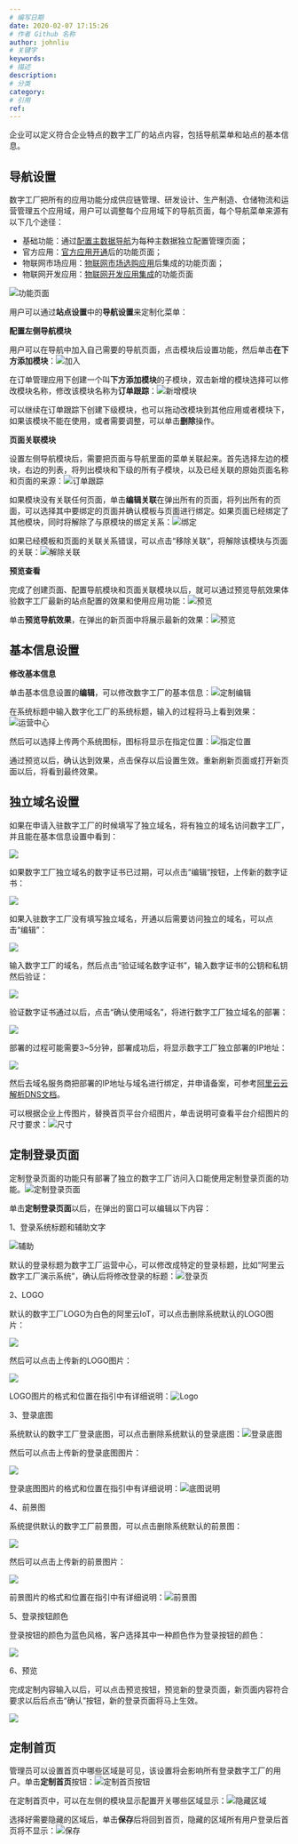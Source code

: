 ```yaml
---
# 编写日期
date: 2020-02-07 17:15:26
# 作者 Github 名称
author: johnliu
# 关键字
keywords:
# 描述
description:
# 分类
category: 
# 引用
ref:
---
```


企业可以定义符合企业特点的数字工厂的站点内容，包括导航菜单和站点的基本信息。

## 导航设置

数字工厂把所有的应用功能分成供应链管理、研发设计、生产制造、仓储物流和运营管理五个应用域，用户可以调整每个应用域下的导航页面，每个导航菜单来源有以下几个途径：

+   基础功能：通过[配置主数据导航](https://help.aliyun.com/document_detail/126855.htm#section-781-efg-ols)为每种主数据独立配置管理页面；
+   官方应用：[官方应用开通](https://help.aliyun.com/document_detail/126859.htm#section-n8t-6th-a15)后的功能页面；
+   物联网市场应用：[物联网市场选购应用](https://help.aliyun.com/document_detail/126859.htm#section-qjm-fwk-cbp)后集成的功能页面；
+   物联网开发应用：[物联网开发应用集成](https://help.aliyun.com/document_detail/126859.htm#section-n0t-f4p-rwv)的功能页面

![功能页面](https://static-aliyun-doc.oss-accelerate.aliyuncs.com/assets/img/zh-CN/8324253061/p176216.png)

用户可以通过**站点设置**中的**导航设置**来定制化菜单：

**配置左侧导航模块**

用户可以在导航中加入自己需要的导航页面，点击模块后设置功能，然后单击**在下方添加模块**：![加入](https://static-aliyun-doc.oss-accelerate.aliyuncs.com/assets/img/zh-CN/8324253061/p176217.png)

在订单管理应用下创建一个叫**下方添加模块**的子模块，双击新增的模块选择可以修改模块名称，修改该模块名称为**订单跟踪**：![新增模块](https://static-aliyun-doc.oss-accelerate.aliyuncs.com/assets/img/zh-CN/8324253061/p176218.png)

可以继续在订单跟踪下创建下级模块，也可以拖动改模块到其他应用或者模块下，如果该模块不能在使用，或者需要调整，可以单击**删除**操作。

**页面关联模块**

设置左侧导航模块后，需要把页面与导航里面的菜单关联起来。首先选择左边的模块，右边的列表，将列出模块和下级的所有子模块，以及已经关联的原始页面名称和页面的来源：![订单跟踪](https://static-aliyun-doc.oss-accelerate.aliyuncs.com/assets/img/zh-CN/8324253061/p176219.png)

如果模块没有关联任何页面，单击**编辑关联**在弹出所有的页面，将列出所有的页面，可以选择其中要绑定的页面并确认模板与页面进行绑定。如果页面已经绑定了其他模块，同时将解除了与原模块的绑定关系：![绑定](https://static-aliyun-doc.oss-accelerate.aliyuncs.com/assets/img/zh-CN/8324253061/p176220.png)

如果已经模板和页面的关联关系错误，可以点击“移除关联”，将解除该模块与页面的关联：![解除关联](https://static-aliyun-doc.oss-accelerate.aliyuncs.com/assets/img/zh-CN/8324253061/p176221.png)

**预览查看**

完成了创建页面、配置导航模块和页面关联模块以后，就可以通过预览导航效果体验数字工厂最新的站点配置的效果和使用应用功能：![预览](https://static-aliyun-doc.oss-accelerate.aliyuncs.com/assets/img/zh-CN/8324253061/p176222.png)

单击**预览导航效果**，在弹出的新页面中将展示最新的效果：![预览](https://static-aliyun-doc.oss-accelerate.aliyuncs.com/assets/img/zh-CN/8324253061/p176223.png)

## 基本信息设置

**修改基本信息**

单击基本信息设置的**编辑**，可以修改数字工厂的基本信息：![定制编辑](https://static-aliyun-doc.oss-accelerate.aliyuncs.com/assets/img/zh-CN/0360640161/p213083.png)

在系统标题中输入数字化工厂的系统标题，输入的过程将马上看到效果：![运营中心](https://static-aliyun-doc.oss-accelerate.aliyuncs.com/assets/img/zh-CN/8324253061/p176225.png)

然后可以选择上传两个系统图标，图标将显示在指定位置：![指定位置](https://static-aliyun-doc.oss-accelerate.aliyuncs.com/assets/img/zh-CN/9324253061/p176226.png)

通过预览以后，确认达到效果，点击保存以后设置生效。重新刷新页面或打开新页面以后，将看到最终效果。

## 独立域名设置

如果在申请入驻数字工厂的时候填写了独立域名，将有独立的域名访问数字工厂，并且能在基本信息设置中看到：

![](https://static-aliyun-doc.oss-accelerate.aliyuncs.com/assets/img/zh-CN/6508359951/p70715.png)

如果数字工厂独立域名的数字证书已过期，可以点击“编辑“按钮，上传新的数字证书：

![](https://static-aliyun-doc.oss-accelerate.aliyuncs.com/assets/img/zh-CN/6508359951/p70716.png)

如果入驻数字工厂没有填写独立域名，开通以后需要访问独立的域名，可以点击“编辑”：

![](https://static-aliyun-doc.oss-accelerate.aliyuncs.com/assets/img/zh-CN/7508359951/p70717.png)

输入数字工厂的域名，然后点击“验证域名数字证书”，输入数字证书的公钥和私钥然后验证：

![](https://static-aliyun-doc.oss-accelerate.aliyuncs.com/assets/img/zh-CN/7508359951/p70718.png)

验证数字证书通过以后，点击“确认使用域名”，将进行数字工厂独立域名的部署：

![](https://static-aliyun-doc.oss-accelerate.aliyuncs.com/assets/img/zh-CN/7508359951/p70719.png)

部署的过程可能需要3~5分钟，部署成功后，将显示数字工厂独立部署的IP地址：

![](https://static-aliyun-doc.oss-accelerate.aliyuncs.com/assets/img/zh-CN/7508359951/p70720.png)

然后去域名服务商把部署的IP地址与域名进行绑定，并申请备案，可参考[阿里云云解析DNS文档](https://help.aliyun.com/product/29697.html?spm=a2c4g.11186623.6.540.76f92607Oelnfn)。

可以根据企业上传图片，替换首页平台介绍图片，单击说明可查看平台介绍图片的尺寸要求：![尺寸](https://static-aliyun-doc.oss-accelerate.aliyuncs.com/assets/img/zh-CN/1360640161/p213085.png)

## 定制登录页面

定制登录页面的功能只有部署了独立的数字工厂访问入口能使用定制登录页面的功能。![定制登录页面](https://static-aliyun-doc.oss-accelerate.aliyuncs.com/assets/img/zh-CN/1360640161/p213086.png)

单击**定制登录页面**以后，在弹出的窗口可以编辑以下内容：

1、登录系统标题和辅助文字

![辅助](https://static-aliyun-doc.oss-accelerate.aliyuncs.com/assets/img/zh-CN/5695577061/p198994.png)

默认的登录标题为数字工厂运营中心，可以修改成特定的登录标题，比如“阿里云数字工厂演示系统”，确认后将修改登录的标题：![登录页](https://static-aliyun-doc.oss-accelerate.aliyuncs.com/assets/img/zh-CN/9324253061/p176228.png)

2、LOGO

默认的数字工厂LOGO为白色的阿里云IoT，可以点击删除系统默认的LOGO图片：

![](https://static-aliyun-doc.oss-accelerate.aliyuncs.com/assets/img/zh-CN/7508359951/p70703.png)

然后可以点击上传新的LOGO图片：

![](https://static-aliyun-doc.oss-accelerate.aliyuncs.com/assets/img/zh-CN/7508359951/p70704.png)

LOGO图片的格式和位置在指引中有详细说明：![Logo](https://static-aliyun-doc.oss-accelerate.aliyuncs.com/assets/img/zh-CN/5695577061/p198993.png)

3、登录底图

系统默认的数字工厂登录底图，可以点击删除系统默认的登录底图：![登录底图](https://static-aliyun-doc.oss-accelerate.aliyuncs.com/assets/img/zh-CN/5695577061/p198995.png)

然后可以点击上传新的登录底图图片：

![](https://static-aliyun-doc.oss-accelerate.aliyuncs.com/assets/img/zh-CN/8508359951/p70707.png)

登录底图图片的格式和位置在指引中有详细说明：![底图说明](https://static-aliyun-doc.oss-accelerate.aliyuncs.com/assets/img/zh-CN/5695577061/p198996.png)

4、前景图

系统提供默认的数字工厂前景图，可以点击删除系统默认的前景图：

![](https://static-aliyun-doc.oss-accelerate.aliyuncs.com/assets/img/zh-CN/8508359951/p70709.png)

然后可以点击上传新的前景图片：

![](https://static-aliyun-doc.oss-accelerate.aliyuncs.com/assets/img/zh-CN/8508359951/p70710.png)

前景图片的格式和位置在指引中有详细说明：![前景图](https://static-aliyun-doc.oss-accelerate.aliyuncs.com/assets/img/zh-CN/5695577061/p198997.png)

5、登录按钮颜色

登录按钮的颜色为蓝色风格，客户选择其中一种颜色作为登录按钮的颜色：

![](https://static-aliyun-doc.oss-accelerate.aliyuncs.com/assets/img/zh-CN/8508359951/p70713.png)

6、预览

完成定制内容输入以后，可以点击预览按钮，预览新的登录页面，新页面内容符合要求以后后点击“确认”按钮，新的登录页面将马上生效。

![](https://static-aliyun-doc.oss-accelerate.aliyuncs.com/assets/img/zh-CN/8508359951/p70714.png)

## 定制首页

管理员可以设置首页中哪些区域是可见，该设置将会影响所有登录数字工厂的用户。单击**定制首页**按钮：![定制首页按钮](https://static-aliyun-doc.oss-accelerate.aliyuncs.com/assets/img/zh-CN/3360640161/p213087.png)

在定制首页中，可以在左侧的模块显示配置开关哪些区域显示：![隐藏区域](https://static-aliyun-doc.oss-accelerate.aliyuncs.com/assets/img/zh-CN/3360640161/p213091.png)

选择好需要隐藏的区域后，单击**保存**后将回到首页，隐藏的区域所有用户登录后首页将不显示：![保存](https://static-aliyun-doc.oss-accelerate.aliyuncs.com/assets/img/zh-CN/3360640161/p213094.png)
